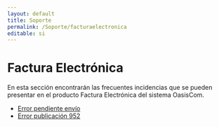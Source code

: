 ```yaml
---
layout: default
title: Soporte
permalink: /Soporte/facturaelectronica
editable: si
---
```

# Factura Electrónica

En esta sección encontrarán las frecuentes incidencias que se pueden presentar en el producto Factura Electrónica del sistema OasisCom.  

* [Error pendiente envío](http://docs.oasiscom.com/Soporte/facturaelectronica/EBFFAC)  
* [Error publicación 952](http://docs.oasiscom.com/Soporte/facturaelectronica/publicación952)
